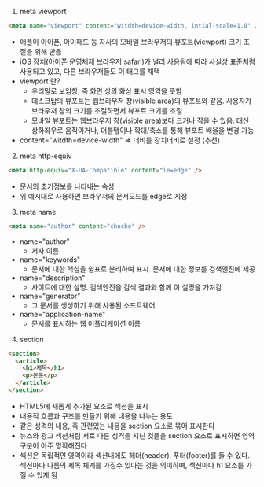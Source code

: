 1. meta viewport

```html
<meta name="viewport" content="witdth=device-width, intial-scale=1.0" />
```

- 애플이 아이폰, 아이패드 등 자사의 모바일 브라우저의 뷰포트(viewport) 크기 조절을 위해 만듦
- iOS 장치(아이폰 운영체제 브라우저 safari)가 널리 사용됨에 따라 사실상 표준처럼 사용되고 있고, 다른 브라우저들도 이 태그를 채택
- viewport 란?
  - 우리말로 보임창, 즉 화면 상의 화상 표시 영역을 뜻함
  - 데스크탑의 뷰포트는 웹브라우저 창(visible area)의 뷰포트와 같음. 사용자가 브라우저 창의 크기를 조절하면서 뷰포트 크기를 조절
  - 모바일 뷰포트는 웹브라우저 창(visible area)보다 크거나 작을 수 있음. 대신 상하좌우로 움직이거나, 더블탭이나 확대/축소를 통해 뷰포트 배율을 변경 가능
- content="witdth=device-width" => 너비를 장치너비로 설정 (추천)

2. meta http-equiv

```html
<meta http-equiv="X-UA-Compatible" content="ie=edge" />
```

- 문서의 초기정보를 나타내는 속성
- 위 예시대로 사용하면 브라우저의 문서모드를 edge로 지정

3. meta name

```html
<meta name="author" content="chocho" />
```

- name="author"
  - 저자 이름
- name="keywords"
  - 문서에 대한 핵심을 쉼표로 분리하여 표시. 문서에 대한 정보를 검색엔진에 제공
- name="description"
  - 사이트에 대한 설명. 검색엔진을 검색 결과와 함께 이 설명을 가져감
- name="generator"
  - 그 문서를 생성하기 위해 사용된 소프트웨어
- name="application-name"
  - 문서를 표시하는 웹 어플리케이션 이름

4. section

```html
<section>
  <article>
    <h1>제목</h1>
    <p>본문</p>
  </article>
</section>
```

- HTML5에 새롭게 추가된 요소로 섹션을 표시
- 내용적 흐름과 구조를 만들기 위해 내용을 나누는 용도
- 같은 성격의 내용, 즉 관련있는 내용을 section 요소로 묶어 표시한다
- 뉴스와 광고 섹션처럼 서로 다른 성격을 지닌 것들을 section 요소로 표시하면 영역 구분이 아주 명확해진다
- 섹션은 독립적인 영역이라 섹션내에도 헤더(header), 푸터(footer)를 둘 수 있다. 섹션마다 나름의 제목 체계를 가질수 있다는 것을 의미하며, 섹션마다 h1 요소를 가질 수 있게 됨
